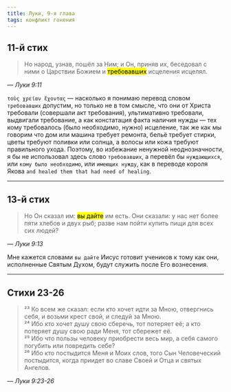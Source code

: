 ```yaml
---
title: Луки, 9-я глава
tags: конфликт гонения
---
```


## 11-й стих

> Но народ, узнав, пошёл за Ним; и Он, приняв их, беседовал с ними о Царствии Божием и <mark>требовавших</mark> исцеления исцелял.

— <cite>Луки&nbsp;9:11</cite>

`τοὺς χρείαν ἔχοντας` — насколько я понимаю перевод словом `требовавших` допустим, но только не в том смысле, что они от Христа
требовали (совершали акт требования), ультимативно требовали, выдвигали требование, а как констатация факта наличия нужды — тех кому
требовалось (было необходимо, нужно) исцеление, так же как мы говорим что дом или машина требует ремонта,
бельё требует стирки, цветы требуют поливки или солнца, а волосы или кожа требуют правильного ухода.
Поэтому, во избежание ненужной неоднозначности, я бы не использовал здесь слово `требовавших`, а перевёл бы `нуждающихся`,
или `кому было необходимо`, или `имеющих нужду`, как в переводе короля Якова `and healed them that had need of healing`.

***

## 13-й стих

> Но Он сказал им: <mark>вы дайте</mark> им есть. Они сказали: у нас нет более пяти хлебов и двух рыб; разве нам пойти купить
> пищи для всех сих людей?

— <cite>Луки&nbsp;9:13</cite>

Мне кажется словами `вы дайте` Иисус готовит учеников к тому как они, исполненные Святым Духом, будут служить после Его вознесения.

***

## Стихи 23-26

> ²³ Ко всем же сказал: если кто хочет идти за Мною, отвергнись себя, и возьми крест свой, и следуй за Мною.  
> ²⁴ Ибо кто хочет душу свою сберечь, тот потеряет её; а кто потеряет душу свою ради Меня, тот сбережет её.  
> ²⁵ Ибо что пользы человеку приобрести весь мир, а себя самого погубить или повредить себе?  
> ²⁶ Ибо кто постыдится Меня и Моих слов, того Сын Человеческий постыдится, когда приидет во славе Своей и Отца и святых Ангелов.

— <cite>Луки&nbsp;9:23-26</cite>
